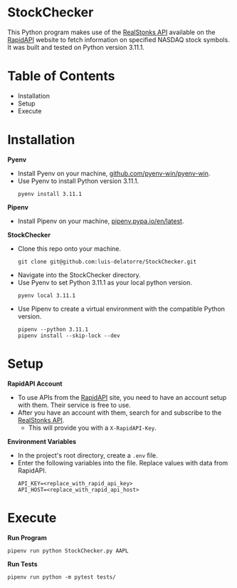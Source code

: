 <a name="readme-top"></a>
# StockChecker
This Python program makes use of the [RealStonks API][RealStonksAPI] available on the [RapidAPI][RapidAPI] website to fetch information on specified NASDAQ stock symbols.  It was built and tested on Python version 3.11.1.

# Table of Contents
* Installation
* Setup
* Execute

# Installation

**Pyenv**
* Install Pyenv on your machine, [github.com/pyenv-win/pyenv-win](https://github.com/pyenv-win/pyenv-win).
* Use Pyenv to install Python version 3.11.1.
  ```
  pyenv install 3.11.1
  ```

**Pipenv**
* Install Pipenv on your machine, [pipenv.pypa.io/en/latest](https://pipenv.pypa.io/en/latest/#install-pipenv-today).

**StockChecker**
* Clone this repo onto your machine.
  ```
  git clone git@github.com:luis-delatorre/StockChecker.git
  ```
* Navigate into the StockChecker directory.
* Use Pyenv to set Python 3.11.1 as your local python version.
  ```
  pyenv local 3.11.1
  ```
* Use Pipenv to create a virtual environment with the compatible Python version.
  ```
  pipenv --python 3.11.1
  pipenv install --skip-lock --dev
  ```


# Setup
**RapidAPI Account**
* To use APIs from the [RapidAPI][RapidAPI] site, you need to have an account setup with them.  Their service is free to use.
* After you have an account with them, search for and subscribe to the [RealStonks API][RealStonksAPI].
  * This will provide you with a `X-RapidAPI-Key`.

**Environment Variables**
* In the project's root directory, create a `.env` file.
* Enter the following variables into the file.  Replace values with data from RapidAPI.
  ```
  API_KEY=<replace_with_rapid_api_key>
  API_HOST=<replace_with_rapid_api_host>
  ```  

# Execute
**Run Program**
```
pipenv run python StockChecker.py AAPL
```

**Run Tests**
```
pipenv run python -m pytest tests/
```

<!-- Reference Links --> 
[RapidAPI]: https://rapidapi.com/hub
[RealStonksAPI]: https://rapidapi.com/amansharma2910/api/realstonks/

